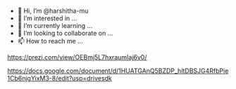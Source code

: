 - 👋 Hi, I’m @harshitha-mu
- 👀 I’m interested in ...
- 🌱 I’m currently learning ...
- 💞️ I’m looking to collaborate on ...
- 📫 How to reach me ...

<!---
harshitha-mu/harshitha-mu is a ✨ special ✨ repository because its `README.md` (this file) appears on your GitHub profile.
You can click the Preview link to take a look at your changes.
--->
https://prezi.com/view/OEBmj5L7hxraumIaj6v0/

https://docs.google.com/document/d/1HUATGAnQ5BZDP_hltDBSJG4RfbPje1Cb6njgYixM3-8/edit?usp=drivesdk

